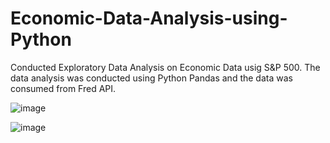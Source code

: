 # Economic-Data-Analysis-using-Python
Conducted Exploratory Data Analysis on Economic Data usig S&P 500. The data analysis was conducted using Python Pandas and the data was consumed from Fred API.

![image](https://github.com/Vd1299/Economic-Data-Analysis-using-Python/assets/60086631/d460cf97-8982-42c6-8c78-d20e6702576e)


![image](https://github.com/Vd1299/Economic-Data-Analysis-using-Python/assets/60086631/f7067570-35b8-42a5-92d9-69eb1b226112)
